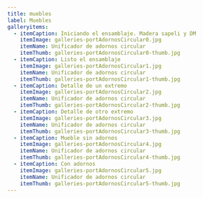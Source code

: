 ```yaml
---
title: muebles
label: Muebles
galleryitems:
  - itemCaption: Iniciando el ensamblaje. Madera sapeli y DM
    itemImage: galleries-portAdornosCircular0.jpg
    itemName: Unificador de adornos circular
    itemThumb: galleries-portAdornosCircular0-thumb.jpg
  - itemCaption: Listo el ensamblaje
    itemImage: galleries-portAdornosCircular1.jpg
    itemName: Unificador de adornos circular
    itemThumb: galleries-portAdornosCircular1-thumb.jpg
  - itemCaption: Detalle de un extremo
    itemImage: galleries-portAdornosCircular2.jpg
    itemName: Unificador de adornos circular
    itemThumb: galleries-portAdornosCircular2-thumb.jpg
  - itemCaption: Detalle de otro extremo
    itemImage: galleries-portAdornosCircular3.jpg
    itemName: Unificador de adornos circular
    itemThumb: galleries-portAdornosCircular3-thumb.jpg
  - itemCaption: Mueble sin adornos
    itemImage: galleries-portAdornosCircular4.jpg
    itemName: Unificador de adornos circular
    itemThumb: galleries-portAdornosCircular4-thumb.jpg
  - itemCaption: Con adornos
    itemImage: galleries-portAdornosCircular5.jpg
    itemName: Unificador de adornos circular
    itemThumb: galleries-portAdornosCircular5-thumb.jpg
---
```


